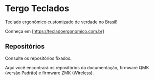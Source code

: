 # Tergo Teclados

Teclado ergonômico customizado de verdade no Brasil!

Conheça em [https://tecladoergonomico.com.br]

## Repositórios

Consulte os repositórios fixados.

Aqui você encontrará os repositórios da documentação, firmware QMK (versão Padrão) e firmware ZMK (Wireless).
